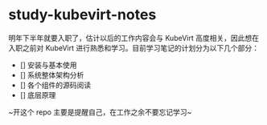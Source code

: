 # study-kubevirt-notes

明年下半年就要入职了，估计以后的工作内容会与 KubeVirt 高度相关，因此想在入职之前对 KubeVirt 进行熟悉和学习。目前学习笔记的计划分为以下几个部分：

- [] 安装与基本使用
- [] 系统整体架构分析
- [] 各个组件的源码阅读
- [] 底层原理

~开这个 repo 主要是提醒自己，在工作之余不要忘记学习~

